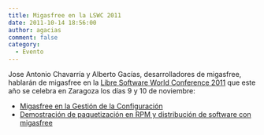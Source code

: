 ```yaml
---
title: Migasfree en la LSWC 2011
date: 2011-10-14 18:56:00
author: agacias
comment: false
category:
  - Evento
---
```


Jose Antonio Chavarría y Alberto Gacías, desarrolladores de migasfree, hablarán de migasfree en la [Libre Software World Conference 2011](https://www.20minutos.es/noticia/1214638/0/) que este año se celebra en Zaragoza los días 9 y 10 de noviembre:

- [Migasfree en la Gestión de la Configuración](https://www.youtube.com/watch?v=x5o1Z00GIQM)
- [Demostración de paquetización en RPM y distribución de software con migasfree](https://speakerdeck.com/jact/demostracion-de-empaquetado-en-rpm-y-distribucion-de-software-con-migasfree)
